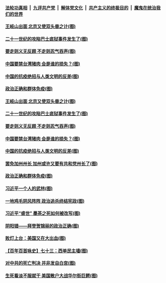 ####  [法轮功真相](../../../../basic/blob/master/README.md?t=02020231) &nbsp;|&nbsp; [九评共产党](../../../../9ping.md/blob/master/README.md?t=02020231) &nbsp;|&nbsp; [解体党文化](../../../../jtdwh.md/blob/master/README.md?t=02020231)  &nbsp;|&nbsp; [共产主义的终极目的](../../../../gczydzjmd.md/blob/master/README.md?t=02020231) &nbsp;|&nbsp; [魔鬼在统治我们的世界](../../../../mgztzwmdsj.md/blob/master/README.md?t=02020231) 

#### [王岐山出面 北京又使双头兽之计(图)](../pages/p4/960993.md?t=02020231) 

#### [二十一世纪的攻陷巴士底狱事件发生了(图)](../pages/p4/960996.md?t=02020231) 

#### [要走则义无反顾 不走则忍气吞声(图)](../pages/p4/960988.md?t=02020231) 

#### [中国要禁台湾猪肉 会是谁的损失？(图)](../pages/p4/960981.md?t=02020231) 

#### [中国的抗疫绝招与人类文明的反差(图)](../pages/p4/960970.md?t=02020231) 

#### [政治正确和群体免疫(图)](../pages/p4/960965.md?t=02020231) 


#### [王岐山出面 北京又使双头兽之计(图)](../pages/p4/960993.md?t=02020231) 

#### [二十一世纪的攻陷巴士底狱事件发生了(图)](../pages/p4/960996.md?t=02020231) 

#### [要走则义无反顾 不走则忍气吞声(图)](../pages/p4/960988.md?t=02020231) 

#### [中国要禁台湾猪肉 会是谁的损失？(图)](../pages/p4/960981.md?t=02020231) 

#### [中国的抗疫绝招与人类文明的反差(图)](../pages/p4/960970.md?t=02020231) 

#### [罢免加州州长 加州或许又要有共和党州长了(图)](../pages/p4/960966.md?t=02020231) 

#### [政治正确和群体免疫(图)](../pages/p4/960965.md?t=02020231) 




#### [习近平一个人的武林(图)](../pages/p4/960869.md?t=02020231) 

#### [一地鸡毛阴风阵阵 政治追杀终结宪政(图)](../pages/p4/960852.md?t=02020231) 

#### [习近平“盛世” 墨茶之死如何被改写(图)](../pages/p4/960893.md?t=02020231) 

#### [阴阳错——拜登贺锦丽的政治正确(图)](../pages/p4/960858.md?t=02020231) 

#### [败灯上台：美国又在大出血(图)](../pages/p4/960840.md?t=02020231) 

#### [【百年百首咏史】七十三：西单民主墙(图)](../pages/p4/960879.md?t=02020231) 

#### [对中共的死亡判决 并非发自白宫(图)](../pages/p4/960834.md?t=02020231) 

#### [生死看淡不服就干 美国散户大战华尔街巨鳄(图)](../pages/p4/960855.md?t=02020231) 


